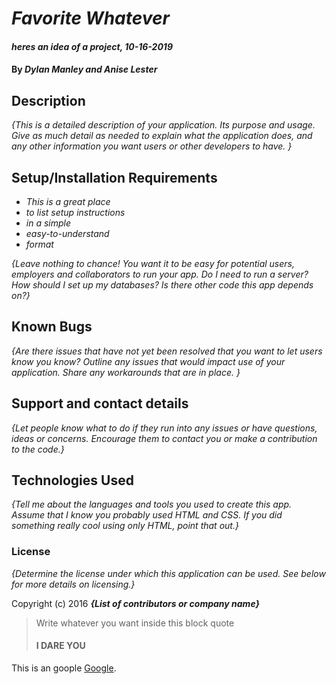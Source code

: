 # _Favorite Whatever_

#### _heres an idea of a project, 10-16-2019_

#### By _**Dylan Manley and Anise Lester**_

## Description

_{This is a detailed description of your application. Its purpose and usage.  Give as much detail as needed to explain what the application does, and any other information you want users or other developers to have. }_

## Setup/Installation Requirements

* _This is a great place_
* _to list setup instructions_
* _in a simple_
* _easy-to-understand_
* _format_

_{Leave nothing to chance! You want it to be easy for potential users, employers and collaborators to run your app. Do I need to run a server? How should I set up my databases? Is there other code this app depends on?}_

## Known Bugs

_{Are there issues that have not yet been resolved that you want to let users know you know?  Outline any issues that would impact use of your application.  Share any workarounds that are in place. }_

## Support and contact details

_{Let people know what to do if they run into any issues or have questions, ideas or concerns.  Encourage them to contact you or make a contribution to the code.}_

## Technologies Used

_{Tell me about the languages and tools you used to create this app. Assume that I know you probably used HTML and CSS. If you did something really cool using only HTML, point that out.}_

### License

*{Determine the license under which this application can be used.  See below for more details on licensing.}*

Copyright (c) 2016 **_{List of contributors or company name}_**

<blockquote>
  <p>Write whatever you want inside this block quote</p>
  <h4>I DARE YOU</h4>
</blockquote>

This is an goople [Google](https://img.theculturetrip.com/768x432/wp-content/uploads/2016/11/an-abandoned-building-in-goussainville-vieux-pays--sylvia-fredriksson.jpg/). 
